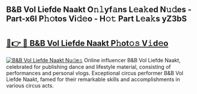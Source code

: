 ## B&B Vol Liefde Naakt O𝚗𝚕yf𝚊ns L𝚎a𝚔ed N𝚞𝚍es - Part-x6I P𝚑𝚘tos Vi𝚍𝚎o - H𝚘𝚝 Part L𝚎a𝚔s yZ3bS

# <h2><a href="http://kf60am.oniu.top/?m=B%26B+Vol+Liefde+Naakt">🔗👉 🔴 B&B Vol Liefde Naakt P𝚑ot𝚘𝚜 V𝚒d𝚎o</a></h2>

[![B&B Vol Liefde Naakt Nu𝚍e𝚜](https://i.imgur.com/0qMVB7G.gif)](http://kf60am.oniu.top/?m=B%26B+Vol+Liefde+Naakt)
Online influencer B&B Vol Liefde Naakt, celebrated for publishing dance and lifestyle material, consisting of performances and personal vlogs. Exceptional circus performer B&B Vol Liefde Naakt, famed for their remarkable skills and accomplishments in various circus acts.  
